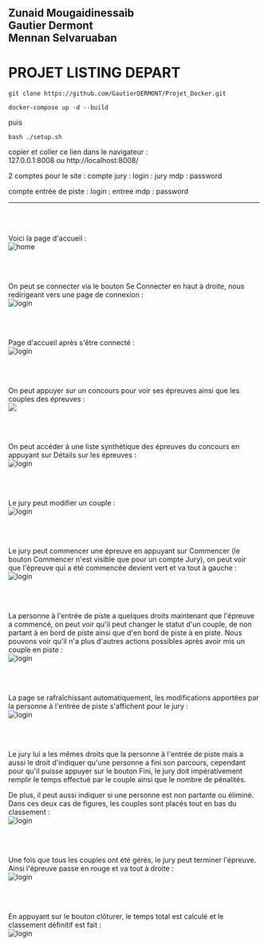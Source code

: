 Zunaid Mougaidinessaib  
Gautier Dermont  
Mennan Selvaruaban  
---
# PROJET LISTING DEPART 
```
git clone https://github.com/GautierDERMONT/Projet_Docker.git
```
```
docker-compose up -d --build
```

puis
```
bash ./setup.sh 
```

copier et coller ce lien dans le navigateur :  
127.0.0.1:8008 ou http://localhost:8008/

2 comptes pour le site :
compte jury :
login : jury
mdp : password

compte entrée de piste :
login : entree
mdp : password

---

<br><br>  

Voici la page d'accueil :  
![home](img/home.png)  

<br><br>  

On peut se connecter via le bouton Se Connecter en haut à droite, nous redirigeant vers une page de connexion :  
![login](img/login.png)  

<br><br>  

Page d'accueil après s'être connecté :  
![login](img/home2.png)  

<br><br>  

On peut appuyer sur un concours pour voir ses épreuves ainsi que les couples des épreuves :  
![](img/couples1.png)  

<br><br>  

On peut accéder à une liste synthétique des épreuves du concours en appuyant sur Détails sur les épreuves :  
![login](img/epreuves.png)  

<br><br>  

Le jury peut modifier un couple :  
![login](img/modifcouples.png)  

<br><br>  

Le jury peut commencer une épreuve en appuyant sur Commencer (le bouton Commencer n'est visible que pour un compte Jury), on peut voir que l'épreuve qui a été commencée devient vert et va tout à gauche :  
![login](img/couples2.png)  

<br><br>  

La personne à l'entrée de piste a quelques droits maintenant que l'épreuve a commencé, on peut voir qu'il peut changer le statut d'un couple, de non partant à en bord de piste ainsi que d'en bord de piste à en piste. Nous pouvons voir qu'il n'a plus d'autres actions possibles après avoir mis un couple en piste :  
![login](img/couples3.png)  

<br><br>  

La page se rafraîchissant automatiquement, les modifications apportées par la personne à l'entrée de piste s'affichent pour le jury :  
![login](img/couples4.png)  

<br><br>  

Le jury lui a les mêmes droits que la personne à l'entrée de piste mais a aussi le droit d'indiquer qu'une personne a fini son parcours, cependant pour qu'il puisse appuyer sur le bouton Fini, le jury doit impérativement remplir le temps effectué par le couple ainsi que le nombre de pénalités.  

De plus, il peut aussi indiquer si une personne est non partante ou éliminé. Dans ces deux cas de figures, les couples sont placés tout en bas du classement :    
![login](img/couples5.png)  

<br><br>  

Une fois que tous les couples ont été gérés, le jury peut terminer l'épreuve. Ainsi l'épreuve passe en rouge et va tout à droite :  
![login](img/couples7.png)  

<br><br>  

En appuyant sur le bouton clôturer, le temps total est calculé et le classement définitif est fait :  
![login](img/couples8.png)  


